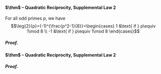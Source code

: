 #### $\thm$ – Quadratic Reciprocity, Supplemental Law 2
For all odd primes $p$, we have $$\leg{2}{p}=(-1)^{\frac{p^2-1}{8}}=\begin{cases}
1 &\text{ if } p\equiv 1\mod 8 \\
-1 &\text{ if } p\equiv 1\mod 8
\end{cases}$$
##### *Proof.*



#### $\thm$ – Quadratic Reciprocity, Supplemental Law 2


##### *Proof.*